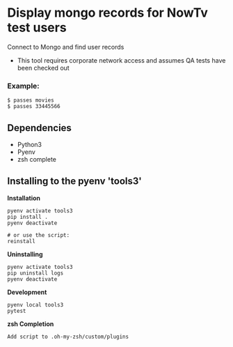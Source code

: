 # Display mongo records for NowTv test users
Connect to Mongo and find user records
 - This tool requires corporate network access and assumes QA tests have been checked out 
### Example:

```
$ passes movies
$ passes 33445566
```

## Dependencies

- Python3
- Pyenv
- zsh complete


## Installing to the pyenv 'tools3'

**Installation**

```
pyenv activate tools3
pip install .
pyenv deactivate

# or use the script:
reinstall
```

**Uninstalling**

```
pyenv activate tools3
pip uninstall logs
pyenv deactivate
```

**Development**

```
pyenv local tools3
pytest
```

**zsh Completion**

```
Add script to .oh-my-zsh/custom/plugins
```

